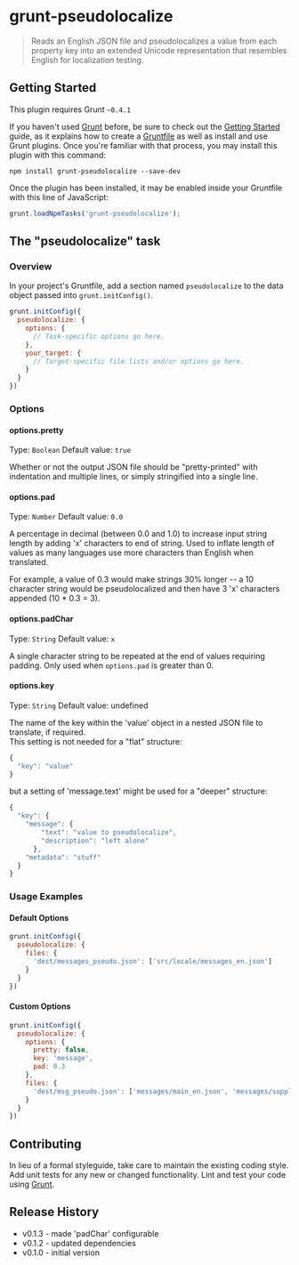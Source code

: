 # grunt-pseudolocalize

> Reads an English JSON file and pseudolocalizes a value from each property key into an extended Unicode representation that resembles English for localization testing.

## Getting Started
This plugin requires Grunt `~0.4.1`

If you haven't used [Grunt](http://gruntjs.com/) before, be sure to check out the [Getting Started](http://gruntjs.com/getting-started) guide, as it explains how to create a [Gruntfile](http://gruntjs.com/sample-gruntfile) as well as install and use Grunt plugins. Once you're familiar with that process, you may install this plugin with this command:

```shell
npm install grunt-pseudolocalize --save-dev
```

Once the plugin has been installed, it may be enabled inside your Gruntfile with this line of JavaScript:

```js
grunt.loadNpmTasks('grunt-pseudolocalize');
```

## The "pseudolocalize" task

### Overview
In your project's Gruntfile, add a section named `pseudolocalize` to the data object passed into `grunt.initConfig()`.

```js
grunt.initConfig({
  pseudolocalize: {
    options: {
      // Task-specific options go here.
    },
    your_target: {
      // Target-specific file lists and/or options go here.
    }
  }
})
```

### Options

#### options.pretty
Type: `Boolean`
Default value: `true`

Whether or not the output JSON file should be "pretty-printed" with indentation and multiple lines, or simply stringified into a single line.

#### options.pad
Type: `Number`
Default value: `0.0`

A percentage in decimal (between 0.0 and 1.0) to increase input string length by adding 'x' characters to end of string.  Used to inflate length of values as many languages use more characters than English when translated.

For example, a value of 0.3 would make strings 30% longer -- a 10 character string would be pseudolocalized and then have 3 'x' characters appended (10 * 0.3 = 3). 

#### options.padChar
Type: `String`
Default value: `x`

A single character string to be repeated at the end of values requiring padding.  Only used when `options.pad` is greater than 0.

#### options.key
Type: `String`
Default value: undefined

The name of the key within the 'value' object in a nested JSON file to translate, if required.  
This setting is not needed for a "flat" structure:
```js
{
  "key": "value"
}
```  

but a setting of 'message.text' might be used for a "deeper" structure:
```js
{
  "key": {
  	"message": {
	  	"text": "value to pseudolocalize",
	  	"description": "left alone"
	  },
	"metadata": "stuff"
  } 
}
```

### Usage Examples

#### Default Options

```js
grunt.initConfig({
  pseudolocalize: {
    files: {
      'dest/messages_pseudo.json': ['src/locale/messages_en.json']
    }
  }
})
```

#### Custom Options

```js
grunt.initConfig({
  pseudolocalize: {
    options: {
      pretty: false,
      key: 'message',
      pad: 0.3
    },
    files: {
      'dest/msg_pseudo.json': ['messages/main_en.json', 'messages/supplemental_en.json']
    }
  }
})
```

## Contributing
In lieu of a formal styleguide, take care to maintain the existing coding style. Add unit tests for any new or changed functionality. Lint and test your code using [Grunt](http://gruntjs.com/).

## Release History
* v0.1.3 - made 'padChar' configurable
* v0.1.2 - updated dependencies
* v0.1.0 - initial version
